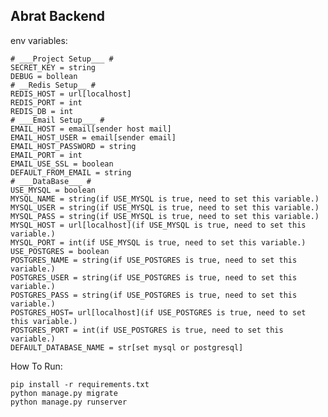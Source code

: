 ## Abrat Backend

env variables:

    # ___Project Setup___ #
    SECRET_KEY = string
    DEBUG = bollean
    # __Redis Setup__ #
    REDIS_HOST = url[localhost]
    REDIS_PORT = int
    REDIS_DB = int
    # ___Email Setup___ #
    EMAIL_HOST = email[sender host mail]
    EMAIL_HOST_USER = email[sender email]
    EMAIL_HOST_PASSWORD = string
    EMAIL_PORT = int
    EMAIL_USE_SSL = boolean
    DEFAULT_FROM_EMAIL = string
    # ___DataBase___ #
    USE_MYSQL = boolean
    MYSQL_NAME = string(if USE_MYSQL is true, need to set this variable.)
    MYSQL_USER = string(if USE_MYSQL is true, need to set this variable.)
    MYSQL_PASS = string(if USE_MYSQL is true, need to set this variable.)
    MYSQL_HOST = url[localhost](if USE_MYSQL is true, need to set this variable.)
    MYSQL_PORT = int(if USE_MYSQL is true, need to set this variable.)
    USE_POSTGRES = boolean
    POSTGRES_NAME = string(if USE_POSTGRES is true, need to set this variable.)
    POSTGRES_USER = string(if USE_POSTGRES is true, need to set this variable.)
    POSTGRES_PASS = string(if USE_POSTGRES is true, need to set this variable.)
    POSTGRES_HOST= url[localhost](if USE_POSTGRES is true, need to set this variable.)
    POSTGRES_PORT = int(if USE_POSTGRES is true, need to set this variable.)
    DEFAULT_DATABASE_NAME = str[set mysql or postgresql]


How To Run:

    pip install -r requirements.txt
    python manage.py migrate
    python manage.py runserver